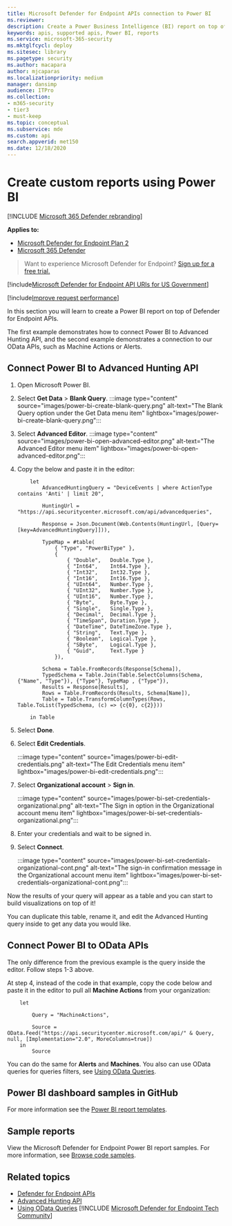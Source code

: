 ```yaml
---
title: Microsoft Defender for Endpoint APIs connection to Power BI
ms.reviewer:
description: Create a Power Business Intelligence (BI) report on top of Microsoft Defender for Endpoint APIs.
keywords: apis, supported apis, Power BI, reports
ms.service: microsoft-365-security
ms.mktglfcycl: deploy
ms.sitesec: library
ms.pagetype: security
ms.author: macapara
author: mjcaparas
ms.localizationpriority: medium
manager: dansimp
audience: ITPro
ms.collection:
- m365-security
- tier3
- must-keep
ms.topic: conceptual
ms.subservice: mde
ms.custom: api
search.appverid: met150
ms.date: 12/18/2020
---
```


# Create custom reports using Power BI

[!INCLUDE [Microsoft 365 Defender rebranding](../../includes/microsoft-defender.md)]

**Applies to:**
- [Microsoft Defender for Endpoint Plan 2](https://go.microsoft.com/fwlink/p/?linkid=2154037)
- [Microsoft 365 Defender](https://go.microsoft.com/fwlink/?linkid=2118804)

> Want to experience Microsoft Defender for Endpoint? [Sign up for a free trial.](https://signup.microsoft.com/create-account/signup?products=7f379fee-c4f9-4278-b0a1-e4c8c2fcdf7e&ru=https://aka.ms/MDEp2OpenTrial?ocid=docs-wdatp-exposedapis-abovefoldlink)

[!include[Microsoft Defender for Endpoint API URIs for US Government](../../includes/microsoft-defender-api-usgov.md)]

[!include[Improve request performance](../../includes/improve-request-performance.md)]

In this section you will learn to create a Power BI report on top of Defender for Endpoint APIs.

The first example demonstrates how to connect Power BI to Advanced Hunting API, and the second example demonstrates a connection to our OData APIs, such as Machine Actions or Alerts.

## Connect Power BI to Advanced Hunting API

1. Open Microsoft Power BI.

2. Select **Get Data** \> **Blank Query**.
   :::image type="content" source="images/power-bi-create-blank-query.png" alt-text="The Blank Query option under the Get Data menu item" lightbox="images/power-bi-create-blank-query.png":::

3. Select **Advanced Editor**.
   :::image type="content" source="images/power-bi-open-advanced-editor.png" alt-text="The Advanced Editor menu item" lightbox="images/power-bi-open-advanced-editor.png":::

4. Copy the below and paste it in the editor:

   ```
       let
           AdvancedHuntingQuery = "DeviceEvents | where ActionType contains 'Anti' | limit 20",
   
           HuntingUrl = "https://api.securitycenter.microsoft.com/api/advancedqueries",
   
           Response = Json.Document(Web.Contents(HuntingUrl, [Query=[key=AdvancedHuntingQuery]])),
   
           TypeMap = #table(
               { "Type", "PowerBiType" },
               {
                   { "Double",   Double.Type },
                   { "Int64",    Int64.Type },
                   { "Int32",    Int32.Type },
                   { "Int16",    Int16.Type },
                   { "UInt64",   Number.Type },
                   { "UInt32",   Number.Type },
                   { "UInt16",   Number.Type },
                   { "Byte",     Byte.Type },
                   { "Single",   Single.Type },
                   { "Decimal",  Decimal.Type },
                   { "TimeSpan", Duration.Type },
                   { "DateTime", DateTimeZone.Type },
                   { "String",   Text.Type },
                   { "Boolean",  Logical.Type },
                   { "SByte",    Logical.Type },
                   { "Guid",     Text.Type }
               }),
   
           Schema = Table.FromRecords(Response[Schema]),
           TypedSchema = Table.Join(Table.SelectColumns(Schema, {"Name", "Type"}), {"Type"}, TypeMap , {"Type"}),
           Results = Response[Results],
           Rows = Table.FromRecords(Results, Schema[Name]),
           Table = Table.TransformColumnTypes(Rows, Table.ToList(TypedSchema, (c) => {c{0}, c{2}}))
   
       in Table
   ```

5. Select **Done**.

6. Select **Edit Credentials**.

   :::image type="content" source="images/power-bi-edit-credentials.png" alt-text="The Edit Credentials menu item" lightbox="images/power-bi-edit-credentials.png":::

7. Select **Organizational account** \> **Sign in**.

   :::image type="content" source="images/power-bi-set-credentials-organizational.png" alt-text="The Sign in option in the Organizational account menu item" lightbox="images/power-bi-set-credentials-organizational.png":::

8. Enter your credentials and wait to be signed in.

9. Select **Connect**.

   :::image type="content" source="images/power-bi-set-credentials-organizational-cont.png" alt-text="The sign-in confirmation message in the Organizational account menu item" lightbox="images/power-bi-set-credentials-organizational-cont.png":::

Now the results of your query will appear as a table and you can start to build visualizations on top of it!

You can duplicate this table, rename it, and edit the Advanced Hunting query inside to get any data you would like.

## Connect Power BI to OData APIs

The only difference from the previous example is the query inside the editor. Follow steps 1-3 above.

At step 4, instead of the code in that example, copy the code below and paste it in the editor to pull all **Machine Actions** from your organization:

```
    let

        Query = "MachineActions",

        Source = OData.Feed("https://api.securitycenter.microsoft.com/api/" & Query, null, [Implementation="2.0", MoreColumns=true])
    in
        Source
```

You can do the same for **Alerts** and **Machines**.
You also can use OData queries for queries filters, see [Using OData Queries](exposed-apis-odata-samples.md).

## Power BI dashboard samples in GitHub

For more information see the [Power BI report templates](https://github.com/microsoft/MicrosoftDefenderATP-PowerBI).

## Sample reports

View the Microsoft Defender for Endpoint Power BI report samples. For more information, see [Browse code samples](/samples/browse/?products=mdatp).

## Related topics

- [Defender for Endpoint APIs](apis-intro.md)
- [Advanced Hunting API](run-advanced-query-api.md)
- [Using OData Queries](exposed-apis-odata-samples.md)
[!INCLUDE [Microsoft Defender for Endpoint Tech Community](../../includes/defender-mde-techcommunity.md)]
